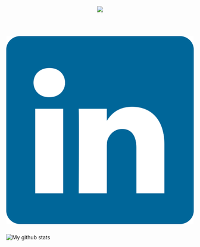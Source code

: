 <h1 align="center">
  <a href="https://git.io/typing-svg">
    <img src="https://readme-typing-svg.herokuapp.com/?lines=Hello,+There!+👋;This+is+Hawkins+Peterson;Nice+to+meet+you!&center=true&size=30">
  </a>
</h1>
<br>
<h5 allign="center">
  <a href="https://www.linkedin.com/in/hawkins-peterson/" title="linkedin"><img src="/images/Linkedin.svg" img-width=22></a>
</h5>
<!---
Hawkins03/Hawkins03 is a ✨ special ✨ repository because its `README.md` (this file) appears on your GitHub profile.
You can click the Preview link to take a look at your changes.
--->

![My github stats](https://github-readme-stats.vercel.app/api?username=Hawkins03)
